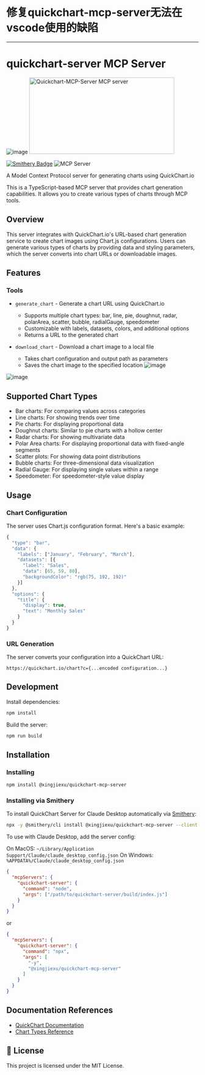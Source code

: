 # 修复quickchart-mcp-server无法在vscode使用的缺陷

---

# quickchart-server MCP Server

![image](https://github.com/user-attachments/assets/1093570f-7c6b-4e5f-ad69-f8a9f950376a)
<a href="https://glama.ai/mcp/servers/y17zluizso">
  <img width="380" height="200" src="https://glama.ai/mcp/servers/y17zluizso/badge" alt="Quickchart-MCP-Server MCP server" />
</a>

<a href="https://smithery.ai/server/@GongRzhe/Quickchart-MCP-Server"><img alt="Smithery Badge" src="https://smithery.ai/badge/@GongRzhe/Quickchart-MCP-Server"></a> ![](https://badge.mcpx.dev?type=server 'MCP Server')

A Model Context Protocol server for generating charts using QuickChart.io

This is a TypeScript-based MCP server that provides chart generation capabilities. It allows you to create various types of charts through MCP tools.

## Overview

This server integrates with QuickChart.io's URL-based chart generation service to create chart images using Chart.js configurations. Users can generate various types of charts by providing data and styling parameters, which the server converts into chart URLs or downloadable images.

## Features

### Tools
- `generate_chart` - Generate a chart URL using QuickChart.io
  - Supports multiple chart types: bar, line, pie, doughnut, radar, polarArea, scatter, bubble, radialGauge, speedometer
  - Customizable with labels, datasets, colors, and additional options
  - Returns a URL to the generated chart

- `download_chart` - Download a chart image to a local file
  - Takes chart configuration and output path as parameters
  - Saves the chart image to the specified location
![image](https://github.com/user-attachments/assets/c6864098-dd9a-48ff-b53a-d897427748f7)

![image](https://github.com/user-attachments/assets/c008adbb-55ec-4432-bfe7-5644a0fccfae)


## Supported Chart Types
- Bar charts: For comparing values across categories
- Line charts: For showing trends over time
- Pie charts: For displaying proportional data
- Doughnut charts: Similar to pie charts with a hollow center
- Radar charts: For showing multivariate data
- Polar Area charts: For displaying proportional data with fixed-angle segments
- Scatter plots: For showing data point distributions
- Bubble charts: For three-dimensional data visualization
- Radial Gauge: For displaying single values within a range
- Speedometer: For speedometer-style value display

## Usage

### Chart Configuration
The server uses Chart.js configuration format. Here's a basic example:

```javascript
{
  "type": "bar",
  "data": {
    "labels": ["January", "February", "March"],
    "datasets": [{
      "label": "Sales",
      "data": [65, 59, 80],
      "backgroundColor": "rgb(75, 192, 192)"
    }]
  },
  "options": {
    "title": {
      "display": true,
      "text": "Monthly Sales"
    }
  }
}
```

### URL Generation
The server converts your configuration into a QuickChart URL:
```
https://quickchart.io/chart?c={...encoded configuration...}
```

## Development

Install dependencies:
```bash
npm install
```

Build the server:
```bash
npm run build
```

## Installation

### Installing

 ```bash
 npm install @xingjiexu/quickchart-mcp-server
 ```

### Installing via Smithery
 
 To install QuickChart Server for Claude Desktop automatically via [Smithery](https://smithery.ai/server/@GongRzhe/Quickchart-MCP-Server):
 
 ```bash
 npx -y @smithery/cli install @xingjiexu/quickchart-mcp-server --client claude
 ```

To use with Claude Desktop, add the server config:

On MacOS: `~/Library/Application Support/Claude/claude_desktop_config.json`
On Windows: `%APPDATA%/Claude/claude_desktop_config.json`

```json
{
  "mcpServers": {
    "quickchart-server": {
      "command": "node",
      "args": ["/path/to/quickchart-server/build/index.js"]
    }
  }
}
```

or

```json
{
  "mcpServers": {
    "quickchart-server": {
      "command": "npx",
      "args": [
        "-y",
        "@xingjiexu/quickchart-mcp-server"
      ]
    }
  }
}
```


## Documentation References
- [QuickChart Documentation](https://quickchart.io/documentation/)
- [Chart Types Reference](https://quickchart.io/documentation/chart-types/)

## 📜 License

This project is licensed under the MIT License.
